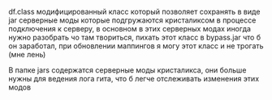 df.class модифицированный класс который позволяет сохранять в виде jar серверные моды которые подгружаются кристаликсом в процессе подключения к серверу, в основном в этих серверных модах иногда нужно разобрать чо там твориться, пихать этот класс в bypass.jar что б он заработал, при обновлении маппингов я могу этот класс и не трогать (мне лень)

В папке jars содержатся серверные моды кристаликса, они больше нужны для ведения лога гита, что б легче отслеживать изменения этих модов